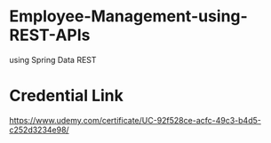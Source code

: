 # Employee-Management-using-REST-APIs
using Spring Data REST

# Credential Link
https://www.udemy.com/certificate/UC-92f528ce-acfc-49c3-b4d5-c252d3234e98/

